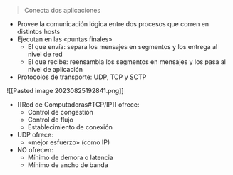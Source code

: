 > Conecta dos aplicaciones

- Provee la comunicación lógica entre dos procesos que corren en distintos hosts
- Ejecutan en las «puntas finales»
	- El que envía: separa los mensajes en segmentos y los entrega al nivel de red
	- El que recibe: reensambla los segmentos en mensajes y los pasa al nivel de aplicación
- Protocolos de transporte: UDP, TCP y SCTP

![[Pasted image 20230825192841.png]]


- [[Red de Computadoras#TCP/IP]] ofrece:
	- Control de congestión
	- Control de flujo
	- Establecimiento de conexión
- UDP ofrece:
	- «mejor esfuerzo» (como IP)
- NO ofrecen:
	- Mínimo de demora o latencia
	- Mínimo de ancho de banda
